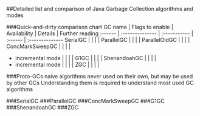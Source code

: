 ##Detailed list and comparison of Java Garbage Collection algorithms and modes

###Quick-and-dirty comparison chart
GC name              | Flags to enable | Availability | Details | Further reading
:------              | :-------------- | :----------- | :------ | :--------------
SerialGC             | | | | 
ParallelGC           | | | | 
ParallelOldGC        | | | | 
ConcMarkSweepGC      | | | | 
  - incremental mode | | | | 
G1GC                 | | | | 
ShenandoahGC         | | | | 
  - incremental mode | | | | 
ZGC                  | | | | 



###Proto-GCs
naive algorithms never used on their own, but may be used by other GCs
Understanding them is required to understand most used GC algorithms

###SerialGC
###ParallelGC
###ConcMarkSweepGC
###G1GC
###ShenandoahGC
###ZGC
